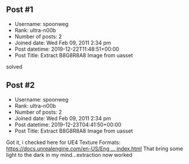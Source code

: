 ## Post #1
- Username: spoonweg
- Rank: ultra-n00b
- Number of posts: 2
- Joined date: Wed Feb 09, 2011 2:34 pm
- Post datetime: 2019-12-22T11:48:51+00:00
- Post Title: Extract B8G8R8A8 Image from uasset

solved
## Post #2
- Username: spoonweg
- Rank: ultra-n00b
- Number of posts: 2
- Joined date: Wed Feb 09, 2011 2:34 pm
- Post datetime: 2019-12-23T04:41:50+00:00
- Post Title: Extract B8G8R8A8 Image from uasset

Got it, i checked here for UE4 Texture Formats: [https://docs.unrealengine.com/en-US/Eng ... index.html](https://docs.unrealengine.com/en-US/Engine/Content/Types/Textures/TextureCompressionSettings/index.html)
That bring some light to the dark in my mind...extraction now worked
